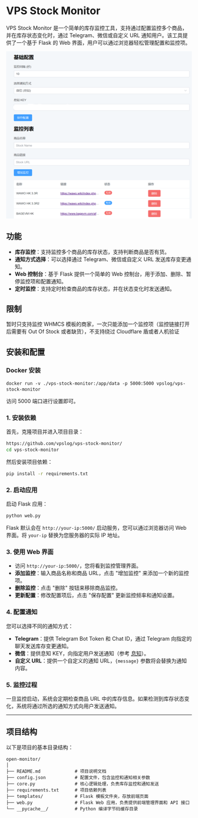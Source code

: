 # VPS Stock Monitor

VPS Stock Monitor 是一个简单的库存监控工具，支持通过配置监控多个商品，并在库存状态变化时，通过 Telegram、微信或自定义 URL 通知用户。该工具提供了一个基于 Flask 的 Web 界面，用户可以通过浏览器轻松管理配置和监控项。

![alt text](image.png)

## 功能

- **库存监控**：支持监控多个商品的库存状态，支持判断商品是否有货。
- **通知方式选择**：可以选择通过 Telegram、微信或自定义 URL 发送库存变更通知。
- **Web 控制台**：基于 Flask 提供一个简单的 Web 控制台，用于添加、删除、暂停监控项和配置通知。
- **定时监控**：支持定时检查商品的库存状态，并在状态变化时发送通知。

## 限制

暂时只支持监控 WHMCS 模板的商家，一次只能添加一个监控项（监控链接打开后需要有 Out Of Stock 或者缺货），不支持绕过 Cloudflare 盾或者人机验证

## 安装和配置

### Docker 安装

```
docker run -v ./vps-stock-monitor:/app/data -p 5000:5000 vpslog/vps-stock-monitor
```

访问 5000 端口进行设置即可。

### 1. 安装依赖

首先，克隆项目并进入项目目录：

```bash
https://github.com/vpslog/vps-stock-monitor/
cd vps-stock-monitor
```

然后安装项目依赖：

```bash
pip install -r requirements.txt
```

### 2. 启动应用

启动 Flask 应用：

```bash
python web.py
```

Flask 默认会在 `http://your-ip:5000/` 启动服务，您可以通过浏览器访问 Web 界面。将 `your-ip` 替换为您服务器的实际 IP 地址。

### 3. 使用 Web 界面

- 访问 `http://your-ip:5000/`，您将看到监控管理界面。
- **添加监控**：输入商品名称和商品 URL，点击 "增加监控" 来添加一个新的监控项。
- **删除监控**：点击 "删除" 按钮来移除商品监控。
- **更新配置**：修改配置项后，点击 "保存配置" 更新监控频率和通知设置。

### 4. 配置通知

您可以选择不同的通知方式：

- **Telegram**：提供 Telegram Bot Token 和 Chat ID，通过 Telegram 向指定的聊天发送库存变更通知。
- **微信**：提供息知 KEY，向指定用户发送通知（参考 [息知](https://xz.qqoq.net/#/index/)）。
- **自定义 URL**：提供一个自定义的通知 URL，`{message}` 参数将会替换为通知内容。

### 5. 监控过程

一旦监控启动，系统会定期检查商品 URL 中的库存信息。如果检测到库存状态变化，系统将通过所选的通知方式向用户发送通知。

---

## 项目结构

以下是项目的基本目录结构：

```
open-monitor/
│
├── README.md             # 项目说明文档
├── config.json           # 配置文件，包含监控和通知相关参数
├── core.py               # 核心逻辑处理，负责库存监控和通知发送
├── requirements.txt      # 项目依赖列表
├── templates/            # Flask 模板文件夹，存放前端页面
├── web.py                # Flask Web 应用，负责提供前端管理界面和 API 接口
└── __pycache__/          # Python 编译字节码缓存目录
```


